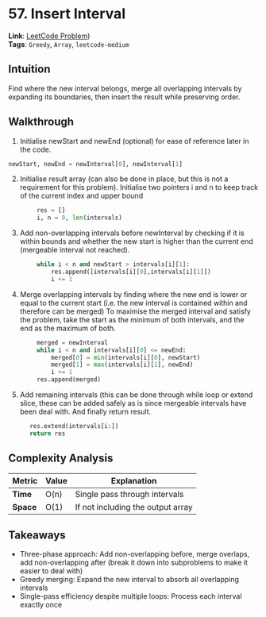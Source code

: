 # 57. Insert Interval
**Link**: [LeetCode Problem](https://leetcode.com/problems/insert-interval))  
**Tags**: `Greedy`, `Array`, `leetcode-medium`
## Intuition
Find where the new interval belongs, merge all overlapping intervals by expanding its boundaries, then insert the result while preserving order.

## Walkthrough
1. Initialise newStart and newEnd (optional) for ease of reference later in the code.
```python
newStart, newEnd = newInterval[0], newInterval[1]
```
2. Initialise result array (can also be done in place, but this is not a requirement for this problem).
   Initialise two pointers i and n to keep track of the current index and upper bound
```python
        res = []
        i, n = 0, len(intervals)
```
3. Add non-overlapping intervals before newInterval by checking if it is within bounds and whether the new start is higher than the current end (mergeable interval not reached).
```python
        while i < n and newStart > intervals[i][1]:
            res.append([intervals[i][0],intervals[i][1]])
            i += 1
```
4. Merge overlapping intervals by finding where the new end is lower or equal to the current start (i.e. the new interval is contained within and therefore can be merged)
   To maximise the merged interval and satisfy the problem, take the start as the minimum of both intervals, and the end as the maximum of both.
```python
        merged = newInterval
        while i < n and intervals[i][0] <= newEnd:
            merged[0] = min(intervals[i][0], newStart)
            merged[1] = max(intervals[i][1], newEnd)
            i += 1
        res.append(merged)
```
5. Add remaining intervals (this can be done through while loop or extend slice, these can be added safely as is since mergeable intervals have been deal with.
   And finally return result.
```python
      res.extend(intervals[i:])
      return res
```

## Complexity Analysis 
| Metric  | Value | Explanation |  
|---------|-------|-------------|  
| **Time**  | O(n) | Single pass through intervals |  
| **Space** | O(1) | If not including the output array |  

## Takeaways
- Three-phase approach: Add non-overlapping before, merge overlaps, add non-overlapping after (break it down into subproblems to make it easier to deal with)
- Greedy merging: Expand the new interval to absorb all overlapping intervals
- Single-pass efficiency despite multiple loops: Process each interval exactly once
